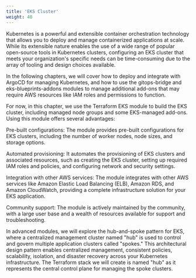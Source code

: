 ```yaml
---
title: 'EKS Cluster'
weight: 40
---
```


Kubernetes is a powerful and extensible container orchestration technology that allows you to deploy and manage containerized applications at scale. While its extensible nature enables the use of a wide range of popular open-source tools in Kubernetes clusters, configuring an EKS cluster that meets your organization's specific needs can be time-consuming due to the array of tooling and design choices available.

In the following chapters, we will cover how to deploy and integrate with ArgoCD for managing Kubernetes, and how to use the gitops-bridge and eks-blueprints-addons modules to manage additional add-ons that may require AWS resources like IAM roles and permissions to function.

For now, in this chapter, we use the Terraform EKS module to build the EKS cluster, including managed node groups and some EKS-managed add-ons. Using this module offers several advantages:

Pre-built configurations: The module provides pre-built configurations for EKS clusters, including the number of worker nodes, node sizes, and storage options.

Automated provisioning: It automates the provisioning of EKS clusters and associated resources, such as creating the EKS cluster, setting up required IAM roles and policies, and configuring network and security settings.

Integration with other AWS services: The module integrates with other AWS services like Amazon Elastic Load Balancing (ELB), Amazon RDS, and Amazon CloudWatch, providing a complete infrastructure solution for your EKS application.

Community support: The module is actively maintained by the community, with a large user base and a wealth of resources available for support and troubleshooting.


In advanced modules, we will explore the hub-and-spoke pattern for EKS, where a centralized management cluster named "hub" is used to control and govern multiple application clusters called "spokes." This architectural design pattern enables centralized management, consistent policies, scalability, isolation, and disaster recovery across your Kubernetes infrastructure. The Terraform stack we will create is named "hub" as it represents the central control plane for managing the spoke clusters.
